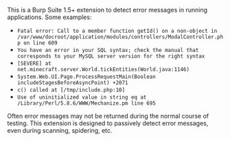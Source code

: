 This is a Burp Suite 1.5+ extension to detect error messages in running applications. Some examples:

  * `Fatal error: Call to a member function getId() on a non-object in /var/www/docroot/application/modules/controllers/ModalController.php on line 609`
  * `You have an error in your SQL syntax; check the manual that corresponds to your MySQL server version for the right syntax`
  * `[SEVERE] at net.minecraft.server.World.tickEntities(World.java:1146)`
  * `System.Web.UI.Page.ProcessRequestMain(Boolean includeStagesBeforeAsyncPoint) +2071`
  * `c() called at [/tmp/include.php:10]`
  * `Use of uninitialized value in string eq at /Library/Perl/5.8.6/WWW/Mechanize.pm line 695`

Often error messages may not be returned during the normal course of testing. This extension is designed to passively detect error messages, even during scanning, spidering, etc.